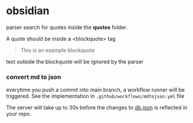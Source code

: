 # obsidian

parser search for quotes inside the **quotes** folder.

A quote should be inside a \<blockquote\> tag 
> This is an example blockquote

text outside the blockquote will be ignored by the parser

### convert md to json
everytime you push a commit into main branch, a workflow runner will be triggered. See the implementation in `.github/workflows/mdtojson.yml` file

The server will take up to 30s before the changes to [db.json](https://raw.githubusercontent.com/miijane/obsidian/main/db.json) is reflected in your repo.
